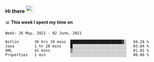 ### Hi there <a href="https://www.gautamkrishnar.com/"><img src="https://media.giphy.com/media/hvRJCLFzcasrR4ia7z/giphy.gif" width="25px"></a>

📊 **This week I spent my time on**

<!--START_SECTION:waka-->
```text
Week: 26 May, 2021 - 02 June, 2021

Kotlin       36 hrs 19 mins  ███████████████████████▓░   94.26 % 
Java         1 hr 28 mins    █░░░░░░░░░░░░░░░░░░░░░░░░   03.84 % 
XML          41 mins         ▒░░░░░░░░░░░░░░░░░░░░░░░░   01.81 % 
Properties   1 min           ░░░░░░░░░░░░░░░░░░░░░░░░░   00.06 % 
```
<!--END_SECTION:waka-->
